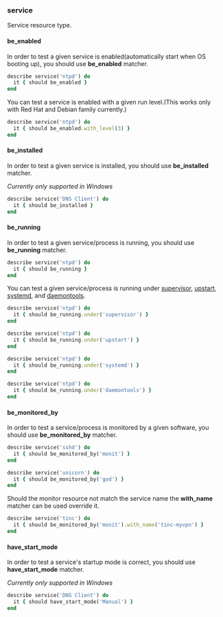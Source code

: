 ### <a name="service">service</a>

Service resource type.

#### be_enabled

In order to test a given service is enabled(automatically start when OS booting up), you should use **be_enabled** matcher.

```ruby
describe service('ntpd') do
  it { should be_enabled }
end
```

You can test a service is enabled with a given run level.(This works only with Red Hat and Debian family currently.)

```ruby
describe service('ntpd') do
  it { should be_enabled.with_level(3) }
end
```

#### be_installed

In order to test a given service is installed, you should use **be_installed** matcher.

*Currently only supported in Windows*

```ruby
describe service('DNS Client') do
  it { should be_installed }
end
```

#### be_running

In order to test a given service/process is running, you should use **be_running** matcher.

```ruby
describe service('ntpd') do
  it { should be_running }
end
```

You can test a given service/process is running under [supervisor](http://supervisord.org/), [upstart](https://launchpad.net/upstart), [systemd](https://wiki.freedesktop.org/www/Software/systemd/), and [daemontools](http://cr.yp.to/daemontools.html).

```ruby
describe service('ntpd') do
  it { should be_running.under('supervisor') }
end

describe service('ntpd') do
  it { should be_running.under('upstart') }
end

describe service('ntpd') do
  it { should be_running.under('systemd') }
end

describe service('ntpd') do
  it { should be_running.under('daemontools') }
end
```

#### be\_monitored\_by

In order to test a service/process is monitored by a given software, you should use **be\_monitored\_by** matcher.

```ruby
describe service('sshd') do
  it { should be_monitored_by('monit') }
end

describe service('unicorn') do
  it { should be_monitored_by('god') }
end

```

Should the monitor resource not match the service name the **with\_name** matcher can be used override it.

```ruby
describe service('tinc') do
  it { should be_monitored_by('monit').with_name('tinc-myvpn') }
end

```


#### have\_start\_mode

In order to test a service's startup mode is correct, you should use **have\_start\_mode** matcher.

*Currently only supported in Windows*

```ruby
describe service('DNS Client') do
  it { should have_start_mode('Manual') }
end
```
